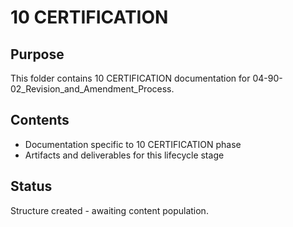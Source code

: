 # 10 CERTIFICATION

## Purpose
This folder contains 10 CERTIFICATION documentation for 04-90-02_Revision_and_Amendment_Process.

## Contents
- Documentation specific to 10 CERTIFICATION phase
- Artifacts and deliverables for this lifecycle stage

## Status
Structure created - awaiting content population.
